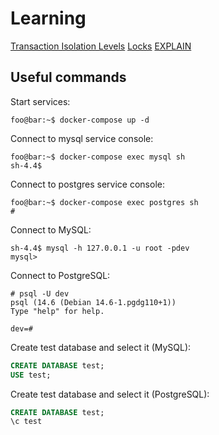 # Learning

[Transaction Isolation Levels](DB/transactions.md)
[Locks](DB/locks.md)
[EXPLAIN](DB/explain.md)

## Useful commands

Start services:
```console 
foo@bar:~$ docker-compose up -d
```
Connect to mysql service console:
```console
foo@bar:~$ docker-compose exec mysql sh
sh-4.4$
```

Connect to postgres service console:
```console            
foo@bar:~$ docker-compose exec postgres sh
#
``` 
Connect to MySQL:
```console
sh-4.4$ mysql -h 127.0.0.1 -u root -pdev
mysql>
```

Connect to PostgreSQL:
```console
# psql -U dev
psql (14.6 (Debian 14.6-1.pgdg110+1))
Type "help" for help.

dev=#
```

Create test database and select it (MySQL):
```sql
CREATE DATABASE test;
USE test;
```

Create test database and select it (PostgreSQL):                                                                                                                                                             
```sql
CREATE DATABASE test;
\c test
```

